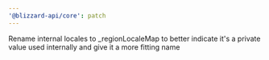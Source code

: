 ```yaml
---
'@blizzard-api/core': patch
---
```


Rename internal locales to \_regionLocaleMap to better indicate it's a private value used internally and give it a more fitting name
